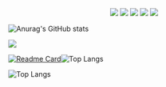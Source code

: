 <!--
**free-tiu/free-tiu** is a ✨ _special_ ✨ repository because its `README.md` (this file) appears on your GitHub profile.

Here are some ideas to get you started:

- 🔭 I’m currently working on ...
- 🌱 I’m currently learning ...
- 👯 I’m looking to collaborate on ...
- 🤔 I’m looking for help with ...
- 💬 Ask me about ...
- 📫 How to reach me: ...
- 😄 Pronouns: ...
- ⚡ Fun fact: ...
-->
<div align="center">
	<img  src="https://visitor-badge.glitch.me/badge?page_id=sun0225SUN" />
	<span >
		<img  src="https://img.shields.io/badge/-HTML5-E34F26?style=flat-square&logo=html5&logoColor=white" />
		<img  src="https://img.shields.io/badge/-CSS3-1572B6?style=flat-square&logo=css3" />
		<img  src="https://img.shields.io/badge/-JavaScript-oringe?style=flat-square&logo=javascript" />
		<img  src="https://img.shields.io/badge/-Python-oringe?style=flat-square&logo=python" />
<!-- 		<img  src="https://img.shields.io/badge/-Java-1572B6?style=flat-square&logo=java" /> -->
	</span>
</div>


<!--统计-->
![Anurag's GitHub stats](https://github-readme-stats.vercel.app/api?username=free-tiu&show_icons=true&theme=cobalt2)



<!--上传代码条形图-->
![](https://activity-graph.herokuapp.com/graph?username=free-tiu&theme=github)
<!--仓库列表-->
[![Readme Card](https://github-readme-stats.vercel.app/api/pin/?username=free-tiu&repo=To_do_List&theme=cobalt2)](https://github.com/free-tiu/To_do_List)![Top Langs](https://github-readme-stats.vercel.app/api/top-langs/?username=free-tiu&layout=compact&theme=cobalt2)
<!--代码语言统计-->
![Top Langs](https://github-readme-stats.vercel.app/api/top-langs/?username=free-tiu&layout=compact&theme=cobalt2)




<!--
[![Anurag's GitHub stats](https://github-readme-stats.vercel.app/api?username=free-tiu)](https://github.com/free-tiu/github-readme-stats)
[![Readme Card](https://github-readme-stats.vercel.app/api/pin/?username=free-tiu&repo=github-readme-stats)](https://github.com/free-tiu/)
-->













